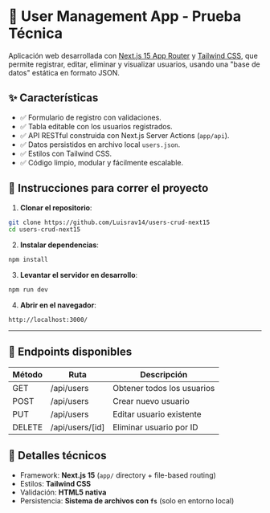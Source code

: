 # 📝 User Management App - Prueba Técnica

Aplicación web desarrollada con [Next.js 15 App Router](https://nextjs.org/docs/app) y [Tailwind CSS](https://tailwindcss.com/), que permite registrar, editar, eliminar y visualizar usuarios, usando una "base de datos" estática en formato JSON.

## ✨ Características

- ✅ Formulario de registro con validaciones.
- ✅ Tabla editable con los usuarios registrados.
- ✅ API RESTful construida con Next.js Server Actions (`app/api`).
- ✅ Datos persistidos en archivo local `users.json`.
- ✅ Estilos con Tailwind CSS.
- ✅ Código limpio, modular y fácilmente escalable.

## 🚀 Instrucciones para correr el proyecto

1. **Clonar el repositorio**:

```bash
git clone https://github.com/Luisrav14/users-crud-next15
cd users-crud-next15
```

2. **Instalar dependencias**:

```bash
npm install
```

3. **Levantar el servidor en desarrollo**:

```bash
npm run dev
```

4. **Abrir en el navegador**:

```
http://localhost:3000/
```

---

## 🧪 Endpoints disponibles

| Método | Ruta            | Descripción                |
| ------ | --------------- | -------------------------- |
| GET    | /api/users      | Obtener todos los usuarios |
| POST   | /api/users      | Crear nuevo usuario        |
| PUT    | /api/users      | Editar usuario existente   |
| DELETE | /api/users/[id] | Eliminar usuario por ID    |

## 📌 Detalles técnicos

- Framework: **Next.js 15** (`app/` directory + file-based routing)
- Estilos: **Tailwind CSS**
- Validación: **HTML5 nativa**
- Persistencia: **Sistema de archivos con `fs`** (solo en entorno local)

